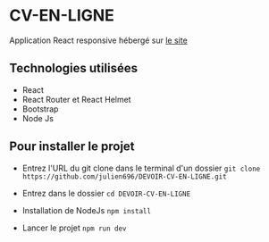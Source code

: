 # CV-EN-LIGNE

Application React responsive hébergé sur [le site](https://codesandbox.io/p/github/julien696/DEVOIR-CV-EN-LIGNE/main?workspaceId=652ecec5-326b-4cd3-b5c2-72f08aad9a64)

## Technologies utilisées
* React
* React Router et React Helmet
* Bootstrap
* Node Js

## Pour installer le projet
* Entrez l'URL du git clone dans le terminal d'un dossier
```git clone https://github.com/julien696/DEVOIR-CV-EN-LIGNE.git```

* Entrez dans le dossier
```cd DEVOIR-CV-EN-LIGNE```

* Installation de NodeJs
```npm install```

* Lancer le projet
```npm run dev```
